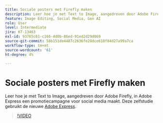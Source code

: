 ```yaml
---
title: Sociale posters met Firefly maken
description: Leer hoe je met Text to Image, aangedreven door Adobe Firefly, een promotiecampagne voor social media kunt opzetten
feature: Image Editing, Social Media, Gen AI
role: User
level: Intermediate
jira: KT-13463
exl-id: 93765c61-c166-4d0b-86ed-91ed2d29d069
source-git-commit: 58b151de4487c2636fe28dce610f84d27a99a7ca
workflow-type: tm+mt
source-wordcount: '61'
ht-degree: 4%

---
```


# Sociale posters met Firefly maken

Leer hoe je met Text to Image, aangedreven door Adobe Firefly, in Adobe Express een promotiecampagne voor social media maakt. Deze zelfstudie gebruikt de nieuwe [Adobe Express](https://www.adobe.com/express/).

>[!VIDEO](https://video.tv.adobe.com/v/3420533?quality=12&learn=on&hidetitle=true)
